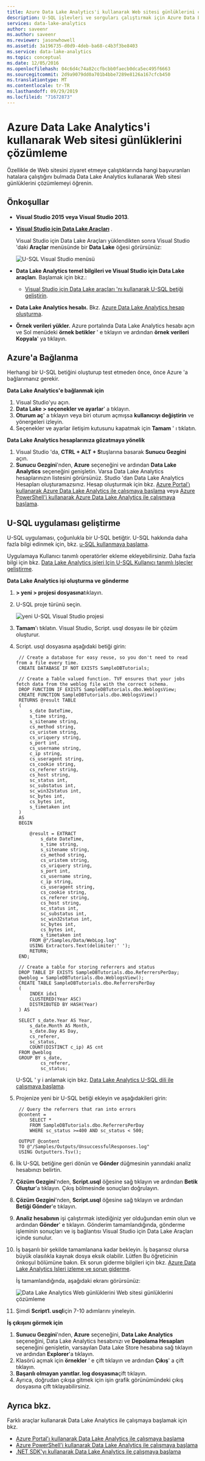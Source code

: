 ```yaml
---
title: Azure Data Lake Analytics'i kullanarak Web sitesi günlüklerini çözümleme
description: U-SQL işlevleri ve sorguları çalıştırmak için Azure Data Lake Analytics kullanarak Web sitesi günlüklerini çözümlemeyi öğrenin.
services: data-lake-analytics
author: saveenr
ms.author: saveenr
ms.reviewer: jasonwhowell
ms.assetid: 3a196735-d0d9-4deb-ba68-c4b3f3be8403
ms.service: data-lake-analytics
ms.topic: conceptual
ms.date: 12/05/2016
ms.openlocfilehash: 04c6d4c74a82ccfbcbb0faecb0dca5ec495f6663
ms.sourcegitcommit: 2d9a9079dd0a701b4bbe7289e8126a167cfcb450
ms.translationtype: MT
ms.contentlocale: tr-TR
ms.lasthandoff: 09/29/2019
ms.locfileid: "71672873"
---
```

# <a name="analyze-website-logs-using-azure-data-lake-analytics"></a>Azure Data Lake Analytics'i kullanarak Web sitesi günlüklerini çözümleme
Özellikle de Web sitesini ziyaret etmeye çalıştıklarında hangi başvuranları hatalara çalıştığını bulmada Data Lake Analytics kullanarak Web sitesi günlüklerini çözümlemeyi öğrenin.

## <a name="prerequisites"></a>Önkoşullar
* **Visual Studio 2015 veya Visual Studio 2013**.
* **[Visual Studio için Data Lake Araçları](https://aka.ms/adltoolsvs)** .

    Visual Studio için Data Lake Araçları yüklendikten sonra Visual Studio 'daki **Araçlar** menüsünde bir **Data Lake** öğesi görürsünüz:

    ![U-SQL Visual Studio menüsü](./media/data-lake-analytics-data-lake-tools-get-started/data-lake-analytics-data-lake-tools-menu.png)
* **Data Lake Analytics temel bilgileri ve Visual Studio için Data Lake araçları**. Başlamak için bkz.:

  * [Visual Studio için Data Lake araçları 'nı kullanarak U-SQL betiği geliştirin](data-lake-analytics-data-lake-tools-get-started.md).
* **Data Lake Analytics hesabı.**  Bkz. [Azure Data Lake Analytics hesap oluşturma](data-lake-analytics-get-started-portal.md).
* **Örnek verileri yükler.** Azure portalında Data Lake Analytics hesabı açın ve Sol menüdeki **örnek betikler** ' e tıklayın ve ardından **örnek verileri Kopyala**' ya tıklayın. 

## <a name="connect-to-azure"></a>Azure'a Bağlanma
Herhangi bir U-SQL betiğini oluşturup test etmeden önce, önce Azure 'a bağlanmanız gerekir.

**Data Lake Analytics'e bağlanmak için**

1. Visual Studio'yu açın.
2. **Data Lake > seçenekler ve ayarlar**' a tıklayın.
3. **Oturum aç**' a tıklayın veya biri oturum açmışsa **kullanıcıyı değiştirin** ve yönergeleri izleyin.
4. Seçenekler ve ayarlar iletişim kutusunu kapatmak için **Tamam** ' ı tıklatın.

**Data Lake Analytics hesaplarınıza gözatmaya yönelik**

1. Visual Studio 'da, **CTRL + ALT + S**tuşlarına basarak **Sunucu Gezgini** açın.
2. **Sunucu Gezgini**'nden, **Azure** seçeneğini ve ardından **Data Lake Analytics** seçeneğini genişletin. Varsa Data Lake Analytics hesaplarınızın listesini görürsünüz. Studio 'dan Data Lake Analytics Hesapları oluşturamazsınız. Hesap oluşturmak için bkz. [Azure Portal'ı kullanarak Azure Data Lake Analytics ile çalışmaya başlama](data-lake-analytics-get-started-portal.md) veya [Azure PowerShell'i kullanarak Azure Data Lake Analytics ile çalışmaya başlama](data-lake-analytics-get-started-powershell.md).

## <a name="develop-u-sql-application"></a>U-SQL uygulaması geliştirme
U-SQL uygulaması, çoğunlukla bir U-SQL betiğtir. U-SQL hakkında daha fazla bilgi edinmek için, bkz. [u-SQL kullanmaya başlama](data-lake-analytics-u-sql-get-started.md).

Uygulamaya Kullanıcı tanımlı operatörler ekleme ekleyebilirsiniz.  Daha fazla bilgi için bkz. [Data Lake Analytics işleri Için U-SQL Kullanıcı tanımlı Işleçler geliştirme](data-lake-analytics-u-sql-develop-user-defined-operators.md).

**Data Lake Analytics işi oluşturma ve gönderme**

1. **> yeni > projesi dosyasına**tıklayın.
2. U-SQL proje türünü seçin.

    ![yeni U-SQL Visual Studio projesi](./media/data-lake-analytics-data-lake-tools-get-started/data-lake-analytics-data-lake-tools-new-project.png)
3. **Tamam**'ı tıklatın. Visual Studio, Script. usql dosyası ile bir çözüm oluşturur.
4. Script. usql dosyasına aşağıdaki betiği girin:

        // Create a database for easy reuse, so you don't need to read from a file every time.
        CREATE DATABASE IF NOT EXISTS SampleDBTutorials;

        // Create a Table valued function. TVF ensures that your jobs fetch data from the weblog file with the correct schema.
        DROP FUNCTION IF EXISTS SampleDBTutorials.dbo.WeblogsView;
        CREATE FUNCTION SampleDBTutorials.dbo.WeblogsView()
        RETURNS @result TABLE
        (
            s_date DateTime,
            s_time string,
            s_sitename string,
            cs_method string,
            cs_uristem string,
            cs_uriquery string,
            s_port int,
            cs_username string,
            c_ip string,
            cs_useragent string,
            cs_cookie string,
            cs_referer string,
            cs_host string,
            sc_status int,
            sc_substatus int,
            sc_win32status int,
            sc_bytes int,
            cs_bytes int,
            s_timetaken int
        )
        AS
        BEGIN

            @result = EXTRACT
                s_date DateTime,
                s_time string,
                s_sitename string,
                cs_method string,
                cs_uristem string,
                cs_uriquery string,
                s_port int,
                cs_username string,
                c_ip string,
                cs_useragent string,
                cs_cookie string,
                cs_referer string,
                cs_host string,
                sc_status int,
                sc_substatus int,
                sc_win32status int,
                sc_bytes int,
                cs_bytes int,
                s_timetaken int
            FROM @"/Samples/Data/WebLog.log"
            USING Extractors.Text(delimiter:' ');
            RETURN;
        END;

        // Create a table for storing referrers and status
        DROP TABLE IF EXISTS SampleDBTutorials.dbo.ReferrersPerDay;
        @weblog = SampleDBTutorials.dbo.WeblogsView();
        CREATE TABLE SampleDBTutorials.dbo.ReferrersPerDay
        (
            INDEX idx1
            CLUSTERED(Year ASC)
            DISTRIBUTED BY HASH(Year)
        ) AS

        SELECT s_date.Year AS Year,
            s_date.Month AS Month,
            s_date.Day AS Day,
            cs_referer,
            sc_status,
            COUNT(DISTINCT c_ip) AS cnt
        FROM @weblog
        GROUP BY s_date,
                cs_referer,
                sc_status;

    U-SQL ' y i anlamak için bkz. [Data Lake Analytics U-SQL dili ile çalışmaya başlama](data-lake-analytics-u-sql-get-started.md).    
5. Projenize yeni bir U-SQL betiği ekleyin ve aşağıdakileri girin:

        // Query the referrers that ran into errors
        @content =
            SELECT *
            FROM SampleDBTutorials.dbo.ReferrersPerDay
            WHERE sc_status >=400 AND sc_status < 500;

        OUTPUT @content
        TO @"/Samples/Outputs/UnsuccessfulResponses.log"
        USING Outputters.Tsv();
6. İlk U-SQL betiğine geri dönün ve **Gönder** düğmesinin yanındaki analiz hesabınızı belirtin.
7. **Çözüm Gezgini**'nden, **Script.usql** öğesine sağ tıklayın ve ardından **Betik Oluştur**'a tıklayın. Çıkış bölmesinde sonuçları doğrulayın.
8. **Çözüm Gezgini**'nden, **Script.usql** öğesine sağ tıklayın ve ardından **Betiği Gönder**'e tıklayın.
9. **Analiz hesabının** işi çalıştırmak istediğiniz yer olduğundan emin olun ve ardından **Gönder**' e tıklayın. Gönderim tamamlandığında, gönderme işleminin sonuçları ve iş bağlantısı Visual Studio için Data Lake Araçları içinde sunulur.
10. İş başarılı bir şekilde tamamlanana kadar bekleyin.  İş başarısız olursa büyük olasılıkla kaynak dosya eksik olabilir.  Lütfen Bu öğreticinin önkoşul bölümüne bakın. Ek sorun giderme bilgileri için bkz. [Azure Data Lake Analytics Işleri izleme ve sorun giderme](data-lake-analytics-monitor-and-troubleshoot-jobs-tutorial.md).

    İş tamamlandığında, aşağıdaki ekranı görürsünüz:

    ![Data Lake Analytics Web günlüklerini Web sitesi günlüklerini çözümleme](./media/data-lake-analytics-analyze-weblogs/data-lake-analytics-analyze-weblogs-job-completed.png)
11. Şimdi **Script1. usql**için 7-10 adımlarını yineleyin.

**İş çıkışını görmek için**

1. **Sunucu Gezgini**'nden, **Azure** seçeneğini, **Data Lake Analytics** seçeneğini, Data Lake Analytics hesabınızı ve **Depolama Hesapları** seçeneğini genişletin, varsayılan Data Lake Store hesabına sağ tıklayın ve ardından **Explorer**'a tıklayın.
2. Klasörü açmak için **örnekler** ' e çift tıklayın ve ardından **Çıkış**' a çift tıklayın.
3. **Başarılı olmayan yanıtlar. log dosyasına**çift tıklayın.
4. Ayrıca, doğrudan çıkışa gitmek için işin grafik görünümündeki çıkış dosyasına çift tıklayabilirsiniz.

## <a name="see-also"></a>Ayrıca bkz.
Farklı araçlar kullanarak Data Lake Analytics ile çalışmaya başlamak için bkz.

* [Azure Portal'ı kullanarak Data Lake Analytics ile çalışmaya başlama](data-lake-analytics-get-started-portal.md)
* [Azure PowerShell'i kullanarak Data Lake Analytics ile çalışmaya başlama](data-lake-analytics-get-started-powershell.md)
* [.NET SDK'yı kullanarak Data Lake Analytics ile çalışmaya başlama](data-lake-analytics-get-started-net-sdk.md)
